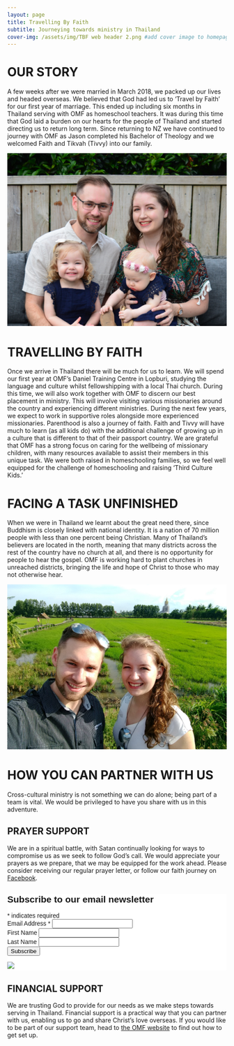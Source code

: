 ```yaml
---
layout: page
title: Travelling By Faith
subtitle: Journeying towards ministry in Thailand
cover-img: /assets/img/TBF web header 2.png #add cover image to homepage
---
```

# OUR STORY

A few weeks after we were married in March 2018, we packed up our lives and headed overseas. We believed that God had led us to ‘Travel by Faith’ for our first year of marriage. This ended up including six months in Thailand serving with OMF as homeschool teachers. It was during this time that God laid a burden on our hearts for the people of Thailand and started directing us to return long term. Since returning to NZ we have continued to journey with OMF as Jason completed his Bachelor of Theology and we welcomed Faith and Tikvah (Tivvy) into our family.

![Crowsen family photo in November 2021](/assets/img/Crowsen%20family%202021.jpg)

# TRAVELLING BY FAITH

Once we arrive in Thailand there will be much for us to learn. We will spend our first year at OMF’s Daniel Training Centre in Lopburi, studying the language and culture whilst fellowshipping with a local Thai church. During this time, we will also work together with OMF to discern our best placement in ministry. This will involve visiting various missionaries around the country and experiencing different ministries. During the next few years, we expect to work in supportive roles alongside more experienced missionaries.
Parenthood is also a journey of faith. Faith and Tivvy will have much to learn (as all kids do) with the additional challenge of growing up in a culture that is different to that of their passport country. We are grateful that OMF has a strong focus on caring for the wellbeing of missionary children, with many resources available to assist their members in this unique task. We were
both raised in homeschooling families, so we feel well equipped for the challenge of homeschooling and raising ‘Third Culture Kids.’

# FACING A TASK UNFINISHED

When we were in Thailand we learnt about the great need there, since Buddhism is closely linked with national identity. It is a nation of 70 million people with less than one percent being Christian. Many of Thailand’s believers are located in the north, meaning that many districts across the rest of the country have no church at all, and there is no opportunity for people to hear the gospel. OMF is working hard to plant churches in unreached districts, bringing the life and hope of Christ to those who may not otherwise hear.

![Jason and Louise standing by rice paddy with buddha statue in background](/assets/img/20180904_161933747.jpg)


# HOW YOU CAN PARTNER WITH US
Cross-cultural ministry is not something we can do alone; being part of a team is vital. We would be privileged to have you share with us in this adventure.

## PRAYER SUPPORT
We are in a spiritual battle, with Satan continually looking for ways to compromise us as we seek to follow God’s call. We would appreciate your prayers as we prepare, that we may be equipped for the work ahead. Please consider receiving our regular prayer letter, or follow our faith journey on [Facebook](www.facebook.com/JSL.travellingbyfaith).

<!-- Begin Mailchimp Signup Form -->
<link href="//cdn-images.mailchimp.com/embedcode/classic-071822.css" rel="stylesheet" type="text/css">
<style type="text/css">
	#mc_embed_signup{background:#fff; clear:left; font:14px Helvetica,Arial,sans-serif; }
	/* Add your own Mailchimp form style overrides in your site stylesheet or in this style block.
	   We recommend moving this block and the preceding CSS link to the HEAD of your HTML file. */
</style>
<div id="mc_embed_signup">
    <form action="https://facebook.us19.list-manage.com/subscribe/post?u=ea5ffbcabbcfcaba7d24da752&amp;id=339d873e05&amp;f_id=00f68ee4f0" method="post" id="mc-embedded-subscribe-form" name="mc-embedded-subscribe-form" class="validate" target="_blank" novalidate>
        <div id="mc_embed_signup_scroll">
        <h2>Subscribe to our email newsletter</h2>
        <div class="indicates-required"><span class="asterisk">*</span> indicates required</div>
<div class="mc-field-group">
	<label for="mce-EMAIL">Email Address  <span class="asterisk">*</span>
</label>
	<input type="email" value="" name="EMAIL" class="required email" id="mce-EMAIL" required>
	<span id="mce-EMAIL-HELPERTEXT" class="helper_text"></span>
</div>
<div class="mc-field-group">
	<label for="mce-FNAME">First Name </label>
	<input type="text" value="" name="FNAME" class="" id="mce-FNAME">
	<span id="mce-FNAME-HELPERTEXT" class="helper_text"></span>
</div>
<div class="mc-field-group">
	<label for="mce-LNAME">Last Name </label>
	<input type="text" value="" name="LNAME" class="" id="mce-LNAME">
	<span id="mce-LNAME-HELPERTEXT" class="helper_text"></span>
</div>
<div hidden="true"><input type="hidden" name="tags" value="6302645"></div>
	<div id="mce-responses" class="clear foot">
		<div class="response" id="mce-error-response" style="display:none"></div>
		<div class="response" id="mce-success-response" style="display:none"></div>
	</div>    <!-- real people should not fill this in and expect good things - do not remove this or risk form bot signups-->
    <div style="position: absolute; left: -5000px;" aria-hidden="true"><input type="text" name="b_ea5ffbcabbcfcaba7d24da752_339d873e05" tabindex="-1" value=""></div>
        <div class="optionalParent">
            <div class="clear foot">
                <input type="submit" value="Subscribe" name="subscribe" id="mc-embedded-subscribe" class="button">
                <p class="brandingLogo"><a href="http://eepurl.com/h3uWgP" title="Mailchimp - email marketing made easy and fun"><img src="https://eep.io/mc-cdn-images/template_images/branding_logo_text_dark_dtp.svg"></a></p>
            </div>
        </div>
    </div>
</form>
</div>
<script type='text/javascript' src='//s3.amazonaws.com/downloads.mailchimp.com/js/mc-validate.js'></script><script type='text/javascript'>(function($) {window.fnames = new Array(); window.ftypes = new Array();fnames[0]='EMAIL';ftypes[0]='email';fnames[1]='FNAME';ftypes[1]='text';fnames[2]='LNAME';ftypes[2]='text';fnames[3]='ADDRESS';ftypes[3]='address';fnames[4]='PHONE';ftypes[4]='phone';fnames[5]='BIRTHDAY';ftypes[5]='birthday';}(jQuery));var $mcj = jQuery.noConflict(true);</script>
<!--End mc_embed_signup-->

## FINANCIAL SUPPORT
We are trusting God to provide for our needs as we make steps towards serving in Thailand. Financial support is a practical way that you can partner with us, enabling us to go and share Christ’s love overseas. If you would like to be part of our support team, head to [the OMF website](https://omf.org/en/web/nz/giving) to find out how to get set up.